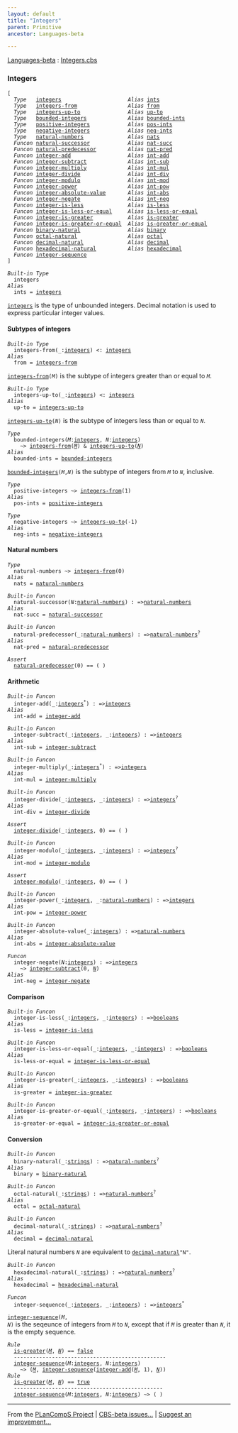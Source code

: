 ```yaml
---
layout: default
title: "Integers"
parent: Primitive
ancestor: Languages-beta

---
```


[Languages-beta] : [Integers.cbs]

### Integers

<div class="highlighter-rouge"><pre class="highlight"><code>[
  <i class="keyword">Type</i>   <span class="name"><a href="#Name_integers">integers</a></span>                     <i class="keyword">Alias</i> <span class="name"><a href="#Name_ints">ints</a></span>
  <i class="keyword">Type</i>   <span class="name"><a href="#Name_integers-from">integers-from</a></span>                <i class="keyword">Alias</i> <span class="name"><a href="#Name_from">from</a></span>
  <i class="keyword">Type</i>   <span class="name"><a href="#Name_integers-up-to">integers-up-to</a></span>               <i class="keyword">Alias</i> <span class="name"><a href="#Name_up-to">up-to</a></span>
  <i class="keyword">Type</i>   <span class="name"><a href="#Name_bounded-integers">bounded-integers</a></span>             <i class="keyword">Alias</i> <span class="name"><a href="#Name_bounded-ints">bounded-ints</a></span>
  <i class="keyword">Type</i>   <span class="name"><a href="#Name_positive-integers">positive-integers</a></span>            <i class="keyword">Alias</i> <span class="name"><a href="#Name_pos-ints">pos-ints</a></span>
  <i class="keyword">Type</i>   <span class="name"><a href="#Name_negative-integers">negative-integers</a></span>            <i class="keyword">Alias</i> <span class="name"><a href="#Name_neg-ints">neg-ints</a></span>
  <i class="keyword">Type</i>   <span class="name"><a href="#Name_natural-numbers">natural-numbers</a></span>              <i class="keyword">Alias</i> <span class="name"><a href="#Name_nats">nats</a></span>
  <i class="keyword">Funcon</i> <span class="name"><a href="#Name_natural-successor">natural-successor</a></span>            <i class="keyword">Alias</i> <span class="name"><a href="#Name_nat-succ">nat-succ</a></span>
  <i class="keyword">Funcon</i> <span class="name"><a href="#Name_natural-predecessor">natural-predecessor</a></span>          <i class="keyword">Alias</i> <span class="name"><a href="#Name_nat-pred">nat-pred</a></span>
  <i class="keyword">Funcon</i> <span class="name"><a href="#Name_integer-add">integer-add</a></span>                  <i class="keyword">Alias</i> <span class="name"><a href="#Name_int-add">int-add</a></span>
  <i class="keyword">Funcon</i> <span class="name"><a href="#Name_integer-subtract">integer-subtract</a></span>             <i class="keyword">Alias</i> <span class="name"><a href="#Name_int-sub">int-sub</a></span>
  <i class="keyword">Funcon</i> <span class="name"><a href="#Name_integer-multiply">integer-multiply</a></span>             <i class="keyword">Alias</i> <span class="name"><a href="#Name_int-mul">int-mul</a></span>
  <i class="keyword">Funcon</i> <span class="name"><a href="#Name_integer-divide">integer-divide</a></span>               <i class="keyword">Alias</i> <span class="name"><a href="#Name_int-div">int-div</a></span>
  <i class="keyword">Funcon</i> <span class="name"><a href="#Name_integer-modulo">integer-modulo</a></span>               <i class="keyword">Alias</i> <span class="name"><a href="#Name_int-mod">int-mod</a></span>
  <i class="keyword">Funcon</i> <span class="name"><a href="#Name_integer-power">integer-power</a></span>                <i class="keyword">Alias</i> <span class="name"><a href="#Name_int-pow">int-pow</a></span>
  <i class="keyword">Funcon</i> <span class="name"><a href="#Name_integer-absolute-value">integer-absolute-value</a></span>       <i class="keyword">Alias</i> <span class="name"><a href="#Name_int-abs">int-abs</a></span>
  <i class="keyword">Funcon</i> <span class="name"><a href="#Name_integer-negate">integer-negate</a></span>               <i class="keyword">Alias</i> <span class="name"><a href="#Name_int-neg">int-neg</a></span>
  <i class="keyword">Funcon</i> <span class="name"><a href="#Name_integer-is-less">integer-is-less</a></span>              <i class="keyword">Alias</i> <span class="name"><a href="#Name_is-less">is-less</a></span>
  <i class="keyword">Funcon</i> <span class="name"><a href="#Name_integer-is-less-or-equal">integer-is-less-or-equal</a></span>     <i class="keyword">Alias</i> <span class="name"><a href="#Name_is-less-or-equal">is-less-or-equal</a></span>
  <i class="keyword">Funcon</i> <span class="name"><a href="#Name_integer-is-greater">integer-is-greater</a></span>           <i class="keyword">Alias</i> <span class="name"><a href="#Name_is-greater">is-greater</a></span>
  <i class="keyword">Funcon</i> <span class="name"><a href="#Name_integer-is-greater-or-equal">integer-is-greater-or-equal</a></span>  <i class="keyword">Alias</i> <span class="name"><a href="#Name_is-greater-or-equal">is-greater-or-equal</a></span>
  <i class="keyword">Funcon</i> <span class="name"><a href="#Name_binary-natural">binary-natural</a></span>               <i class="keyword">Alias</i> <span class="name"><a href="#Name_binary">binary</a></span>
  <i class="keyword">Funcon</i> <span class="name"><a href="#Name_octal-natural">octal-natural</a></span>                <i class="keyword">Alias</i> <span class="name"><a href="#Name_octal">octal</a></span>
  <i class="keyword">Funcon</i> <span class="name"><a href="#Name_decimal-natural">decimal-natural</a></span>              <i class="keyword">Alias</i> <span class="name"><a href="#Name_decimal">decimal</a></span>
  <i class="keyword">Funcon</i> <span class="name"><a href="#Name_hexadecimal-natural">hexadecimal-natural</a></span>          <i class="keyword">Alias</i> <span class="name"><a href="#Name_hexadecimal">hexadecimal</a></span>
  <i class="keyword">Funcon</i> <span class="name"><a href="#Name_integer-sequence">integer-sequence</a></span>
]</code></pre></div>




<div class="highlighter-rouge"><pre class="highlight"><code><i class="keyword">Built-in</i> <i class="keyword">Type</i>
  <span class="name"><span id="Name_integers">integers</span></span>
<i class="keyword">Alias</i>
  <span class="name"><span id="Name_ints">ints</span></span> = <span class="name"><a href="#Name_integers">integers</a></span></code></pre></div>


  <code><span class="name"><a href="#Name_integers">integers</a></span></code> is the type of unbounded integers. Decimal notation is used to
  express particular integer values.



#### Subtypes of integers


<div class="highlighter-rouge"><pre class="highlight"><code><i class="keyword">Built-in</i> <i class="keyword">Type</i>
  <span class="name"><span id="Name_integers-from">integers-from</span></span>(_:<span class="name"><a href="#Name_integers">integers</a></span>) <: <span class="name"><a href="#Name_integers">integers</a></span>
<i class="keyword">Alias</i>
  <span class="name"><span id="Name_from">from</span></span> = <span class="name"><a href="#Name_integers-from">integers-from</a></span></code></pre></div>


  <code><span class="name"><a href="#Name_integers-from">integers-from</a></span>(<i class="var">M</i>)</code> is the subtype of integers greater than or equal to <code><i class="var">M</i></code>.

<div class="highlighter-rouge"><pre class="highlight"><code><i class="keyword">Built-in</i> <i class="keyword">Type</i>
  <span class="name"><span id="Name_integers-up-to">integers-up-to</span></span>(_:<span class="name"><a href="#Name_integers">integers</a></span>) <: <span class="name"><a href="#Name_integers">integers</a></span>
<i class="keyword">Alias</i>
  <span class="name"><span id="Name_up-to">up-to</span></span> = <span class="name"><a href="#Name_integers-up-to">integers-up-to</a></span></code></pre></div>


  <code><span class="name"><a href="#Name_integers-up-to">integers-up-to</a></span>(<i class="var">N</i>)</code> is the subtype of integers less than or equal to <code><i class="var">N</i></code>.

<div class="highlighter-rouge"><pre class="highlight"><code><i class="keyword">Type</i>
  <span class="name"><span id="Name_bounded-integers">bounded-integers</span></span>(<span id="Variable387_M"><i class="var">M</i></span>:<span class="name"><a href="#Name_integers">integers</a></span>, <span id="Variable396_N"><i class="var">N</i></span>:<span class="name"><a href="#Name_integers">integers</a></span>)
    ~> <span class="name"><a href="#Name_integers-from">integers-from</a></span>(<a href="#Variable387_M"><i class="var">M</i></a>) & <span class="name"><a href="#Name_integers-up-to">integers-up-to</a></span>(<a href="#Variable396_N"><i class="var">N</i></a>)
<i class="keyword">Alias</i>
  <span class="name"><span id="Name_bounded-ints">bounded-ints</span></span> = <span class="name"><a href="#Name_bounded-integers">bounded-integers</a></span></code></pre></div>


  <code><span class="name"><a href="#Name_bounded-integers">bounded-integers</a></span>(<i class="var">M</i>,<i class="var">N</i>)</code> is the subtype of integers from <code><i class="var">M</i></code> to <code><i class="var">N</i></code>, inclusive.

<div class="highlighter-rouge"><pre class="highlight"><code><i class="keyword">Type</i>
  <span class="name"><span id="Name_positive-integers">positive-integers</span></span> ~> <span class="name"><a href="#Name_integers-from">integers-from</a></span>(1)
<i class="keyword">Alias</i>
  <span class="name"><span id="Name_pos-ints">pos-ints</span></span> = <span class="name"><a href="#Name_positive-integers">positive-integers</a></span></code></pre></div>

<div class="highlighter-rouge"><pre class="highlight"><code><i class="keyword">Type</i>
  <span class="name"><span id="Name_negative-integers">negative-integers</span></span> ~> <span class="name"><a href="#Name_integers-up-to">integers-up-to</a></span>(-1)
<i class="keyword">Alias</i>
  <span class="name"><span id="Name_neg-ints">neg-ints</span></span> = <span class="name"><a href="#Name_negative-integers">negative-integers</a></span></code></pre></div>



#### Natural numbers


<div class="highlighter-rouge"><pre class="highlight"><code><i class="keyword">Type</i>
  <span class="name"><span id="Name_natural-numbers">natural-numbers</span></span> ~> <span class="name"><a href="#Name_integers-from">integers-from</a></span>(0)
<i class="keyword">Alias</i>
  <span class="name"><span id="Name_nats">nats</span></span> = <span class="name"><a href="#Name_natural-numbers">natural-numbers</a></span></code></pre></div>

<div class="highlighter-rouge"><pre class="highlight"><code><i class="keyword">Built-in</i> <i class="keyword">Funcon</i>
  <span class="name"><span id="Name_natural-successor">natural-successor</span></span>(<span id="Variable585_N"><i class="var">N</i></span>:<span class="name"><a href="#Name_natural-numbers">natural-numbers</a></span>) : =><span class="name"><a href="#Name_natural-numbers">natural-numbers</a></span>
<i class="keyword">Alias</i>
  <span class="name"><span id="Name_nat-succ">nat-succ</span></span> = <span class="name"><a href="#Name_natural-successor">natural-successor</a></span></code></pre></div>

<div class="highlighter-rouge"><pre class="highlight"><code><i class="keyword">Built-in</i> <i class="keyword">Funcon</i>
  <span class="name"><span id="Name_natural-predecessor">natural-predecessor</span></span>(_:<span class="name"><a href="#Name_natural-numbers">natural-numbers</a></span>) : =><span class="name"><a href="#Name_natural-numbers">natural-numbers</a></span><sup class="sup">?</sup>
<i class="keyword">Alias</i>
  <span class="name"><span id="Name_nat-pred">nat-pred</span></span> = <span class="name"><a href="#Name_natural-predecessor">natural-predecessor</a></span></code></pre></div>

<div class="highlighter-rouge"><pre class="highlight"><code><i class="keyword">Assert</i>
  <span class="name"><a href="#Name_natural-predecessor">natural-predecessor</a></span>(0) == ( )</code></pre></div>



#### Arithmetic


<div class="highlighter-rouge"><pre class="highlight"><code><i class="keyword">Built-in</i> <i class="keyword">Funcon</i>
  <span class="name"><span id="Name_integer-add">integer-add</span></span>(_:<span class="name"><a href="#Name_integers">integers</a></span><sup class="sup">*</sup>) : =><span class="name"><a href="#Name_integers">integers</a></span>
<i class="keyword">Alias</i>
  <span class="name"><span id="Name_int-add">int-add</span></span> = <span class="name"><a href="#Name_integer-add">integer-add</a></span></code></pre></div>

<div class="highlighter-rouge"><pre class="highlight"><code><i class="keyword">Built-in</i> <i class="keyword">Funcon</i>
  <span class="name"><span id="Name_integer-subtract">integer-subtract</span></span>(_:<span class="name"><a href="#Name_integers">integers</a></span>, _:<span class="name"><a href="#Name_integers">integers</a></span>) : =><span class="name"><a href="#Name_integers">integers</a></span>
<i class="keyword">Alias</i>
  <span class="name"><span id="Name_int-sub">int-sub</span></span> = <span class="name"><a href="#Name_integer-subtract">integer-subtract</a></span></code></pre></div>

<div class="highlighter-rouge"><pre class="highlight"><code><i class="keyword">Built-in</i> <i class="keyword">Funcon</i>
  <span class="name"><span id="Name_integer-multiply">integer-multiply</span></span>(_:<span class="name"><a href="#Name_integers">integers</a></span><sup class="sup">*</sup>) : =><span class="name"><a href="#Name_integers">integers</a></span>
<i class="keyword">Alias</i>
  <span class="name"><span id="Name_int-mul">int-mul</span></span> = <span class="name"><a href="#Name_integer-multiply">integer-multiply</a></span></code></pre></div>

<div class="highlighter-rouge"><pre class="highlight"><code><i class="keyword">Built-in</i> <i class="keyword">Funcon</i>
  <span class="name"><span id="Name_integer-divide">integer-divide</span></span>(_:<span class="name"><a href="#Name_integers">integers</a></span>, _:<span class="name"><a href="#Name_integers">integers</a></span>) : =><span class="name"><a href="#Name_integers">integers</a></span><sup class="sup">?</sup>
<i class="keyword">Alias</i>
  <span class="name"><span id="Name_int-div">int-div</span></span> = <span class="name"><a href="#Name_integer-divide">integer-divide</a></span></code></pre></div>

<div class="highlighter-rouge"><pre class="highlight"><code><i class="keyword">Assert</i>
  <span class="name"><a href="#Name_integer-divide">integer-divide</a></span>(_:<span class="name"><a href="#Name_integers">integers</a></span>, 0) == ( )</code></pre></div>

<div class="highlighter-rouge"><pre class="highlight"><code><i class="keyword">Built-in</i> <i class="keyword">Funcon</i>
  <span class="name"><span id="Name_integer-modulo">integer-modulo</span></span>(_:<span class="name"><a href="#Name_integers">integers</a></span>, _:<span class="name"><a href="#Name_integers">integers</a></span>) : =><span class="name"><a href="#Name_integers">integers</a></span><sup class="sup">?</sup>
<i class="keyword">Alias</i>
  <span class="name"><span id="Name_int-mod">int-mod</span></span> = <span class="name"><a href="#Name_integer-modulo">integer-modulo</a></span></code></pre></div>

<div class="highlighter-rouge"><pre class="highlight"><code><i class="keyword">Assert</i>
  <span class="name"><a href="#Name_integer-modulo">integer-modulo</a></span>(_:<span class="name"><a href="#Name_integers">integers</a></span>, 0) == ( )</code></pre></div>

<div class="highlighter-rouge"><pre class="highlight"><code><i class="keyword">Built-in</i> <i class="keyword">Funcon</i>
  <span class="name"><span id="Name_integer-power">integer-power</span></span>(_:<span class="name"><a href="#Name_integers">integers</a></span>, _:<span class="name"><a href="#Name_natural-numbers">natural-numbers</a></span>) : =><span class="name"><a href="#Name_integers">integers</a></span>
<i class="keyword">Alias</i>
  <span class="name"><span id="Name_int-pow">int-pow</span></span> = <span class="name"><a href="#Name_integer-power">integer-power</a></span></code></pre></div>

<div class="highlighter-rouge"><pre class="highlight"><code><i class="keyword">Built-in</i> <i class="keyword">Funcon</i>
  <span class="name"><span id="Name_integer-absolute-value">integer-absolute-value</span></span>(_:<span class="name"><a href="#Name_integers">integers</a></span>) : =><span class="name"><a href="#Name_natural-numbers">natural-numbers</a></span>
<i class="keyword">Alias</i>
  <span class="name"><span id="Name_int-abs">int-abs</span></span> = <span class="name"><a href="#Name_integer-absolute-value">integer-absolute-value</a></span></code></pre></div>

<div class="highlighter-rouge"><pre class="highlight"><code><i class="keyword">Funcon</i>
  <span class="name"><span id="Name_integer-negate">integer-negate</span></span>(<span id="Variable925_N"><i class="var">N</i></span>:<span class="name"><a href="#Name_integers">integers</a></span>) : =><span class="name"><a href="#Name_integers">integers</a></span>
    ~> <span class="name"><a href="#Name_integer-subtract">integer-subtract</a></span>(0, <a href="#Variable925_N"><i class="var">N</i></a>)
<i class="keyword">Alias</i>
  <span class="name"><span id="Name_int-neg">int-neg</span></span> = <span class="name"><a href="#Name_integer-negate">integer-negate</a></span></code></pre></div>



#### Comparison


<div class="highlighter-rouge"><pre class="highlight"><code><i class="keyword">Built-in</i> <i class="keyword">Funcon</i>
  <span class="name"><span id="Name_integer-is-less">integer-is-less</span></span>(_:<span class="name"><a href="#Name_integers">integers</a></span>, _:<span class="name"><a href="#Name_integers">integers</a></span>) : =><span class="name"><a href="../../../../Booleans/index.html#Name_booleans">booleans</a></span>
<i class="keyword">Alias</i>
  <span class="name"><span id="Name_is-less">is-less</span></span> = <span class="name"><a href="#Name_integer-is-less">integer-is-less</a></span></code></pre></div>

<div class="highlighter-rouge"><pre class="highlight"><code><i class="keyword">Built-in</i> <i class="keyword">Funcon</i>
  <span class="name"><span id="Name_integer-is-less-or-equal">integer-is-less-or-equal</span></span>(_:<span class="name"><a href="#Name_integers">integers</a></span>, _:<span class="name"><a href="#Name_integers">integers</a></span>) : =><span class="name"><a href="../../../../Booleans/index.html#Name_booleans">booleans</a></span>
<i class="keyword">Alias</i>
  <span class="name"><span id="Name_is-less-or-equal">is-less-or-equal</span></span> = <span class="name"><a href="#Name_integer-is-less-or-equal">integer-is-less-or-equal</a></span></code></pre></div>

<div class="highlighter-rouge"><pre class="highlight"><code><i class="keyword">Built-in</i> <i class="keyword">Funcon</i>
  <span class="name"><span id="Name_integer-is-greater">integer-is-greater</span></span>(_:<span class="name"><a href="#Name_integers">integers</a></span>, _:<span class="name"><a href="#Name_integers">integers</a></span>) : =><span class="name"><a href="../../../../Booleans/index.html#Name_booleans">booleans</a></span>
<i class="keyword">Alias</i>
  <span class="name"><span id="Name_is-greater">is-greater</span></span> = <span class="name"><a href="#Name_integer-is-greater">integer-is-greater</a></span></code></pre></div>

<div class="highlighter-rouge"><pre class="highlight"><code><i class="keyword">Built-in</i> <i class="keyword">Funcon</i>
  <span class="name"><span id="Name_integer-is-greater-or-equal">integer-is-greater-or-equal</span></span>(_:<span class="name"><a href="#Name_integers">integers</a></span>, _:<span class="name"><a href="#Name_integers">integers</a></span>) : =><span class="name"><a href="../../../../Booleans/index.html#Name_booleans">booleans</a></span>
<i class="keyword">Alias</i>
  <span class="name"><span id="Name_is-greater-or-equal">is-greater-or-equal</span></span> = <span class="name"><a href="#Name_integer-is-greater-or-equal">integer-is-greater-or-equal</a></span></code></pre></div>



#### Conversion


<div class="highlighter-rouge"><pre class="highlight"><code><i class="keyword">Built-in</i> <i class="keyword">Funcon</i>
  <span class="name"><span id="Name_binary-natural">binary-natural</span></span>(_:<span class="name"><a href="../../../../../Composite/Strings/index.html#Name_strings">strings</a></span>) : =><span class="name"><a href="#Name_natural-numbers">natural-numbers</a></span><sup class="sup">?</sup>
<i class="keyword">Alias</i>
  <span class="name"><span id="Name_binary">binary</span></span> = <span class="name"><a href="#Name_binary-natural">binary-natural</a></span></code></pre></div>

<div class="highlighter-rouge"><pre class="highlight"><code><i class="keyword">Built-in</i> <i class="keyword">Funcon</i>
  <span class="name"><span id="Name_octal-natural">octal-natural</span></span>(_:<span class="name"><a href="../../../../../Composite/Strings/index.html#Name_strings">strings</a></span>) : =><span class="name"><a href="#Name_natural-numbers">natural-numbers</a></span><sup class="sup">?</sup>
<i class="keyword">Alias</i>
  <span class="name"><span id="Name_octal">octal</span></span> = <span class="name"><a href="#Name_octal-natural">octal-natural</a></span></code></pre></div>

<div class="highlighter-rouge"><pre class="highlight"><code><i class="keyword">Built-in</i> <i class="keyword">Funcon</i>
  <span class="name"><span id="Name_decimal-natural">decimal-natural</span></span>(_:<span class="name"><a href="../../../../../Composite/Strings/index.html#Name_strings">strings</a></span>) : =><span class="name"><a href="#Name_natural-numbers">natural-numbers</a></span><sup class="sup">?</sup>
<i class="keyword">Alias</i>
  <span class="name"><span id="Name_decimal">decimal</span></span> = <span class="name"><a href="#Name_decimal-natural">decimal-natural</a></span></code></pre></div>


  Literal natural numbers <code><i class="var">N</i></code> are equivalent to <code><span class="name"><a href="#Name_decimal-natural">decimal-natural</a></span>"N"</code>.

<div class="highlighter-rouge"><pre class="highlight"><code><i class="keyword">Built-in</i> <i class="keyword">Funcon</i>
  <span class="name"><span id="Name_hexadecimal-natural">hexadecimal-natural</span></span>(_:<span class="name"><a href="../../../../../Composite/Strings/index.html#Name_strings">strings</a></span>) : =><span class="name"><a href="#Name_natural-numbers">natural-numbers</a></span><sup class="sup">?</sup>
<i class="keyword">Alias</i>
  <span class="name"><span id="Name_hexadecimal">hexadecimal</span></span> = <span class="name"><a href="#Name_hexadecimal-natural">hexadecimal-natural</a></span></code></pre></div>



<div class="highlighter-rouge"><pre class="highlight"><code><i class="keyword">Funcon</i>
  <span class="name"><span id="Name_integer-sequence">integer-sequence</span></span>(_:<span class="name"><a href="#Name_integers">integers</a></span>, _:<span class="name"><a href="#Name_integers">integers</a></span>) : =><span class="name"><a href="#Name_integers">integers</a></span><sup class="sup">*</sup></code></pre></div>

  <code><span class="name"><a href="#Name_integer-sequence">integer-sequence</a></span>(<i class="var">M</i>, <i class="var">N</i>)</code> is the seqeunce of integers from <code><i class="var">M</i></code> to <code><i class="var">N</i></code>,
  except that if <code><i class="var">M</i></code> is greater than <code><i class="var">N</i></code>, it is the empty sequence.

<div class="highlighter-rouge"><pre class="highlight"><code><i class="keyword">Rule</i>
  <span class="name"><a href="#Name_is-greater">is-greater</a></span>(<a href="#Variable1416_M"><i class="var">M</i></a>, <a href="#Variable1424_N"><i class="var">N</i></a>) == <span class="name"><a href="../../../../Booleans/index.html#Name_false">false</a></span>
  ------------------------------------------------
  <span class="name"><a href="#Name_integer-sequence">integer-sequence</a></span>(<span id="Variable1416_M"><i class="var">M</i></span>:<span class="name"><a href="#Name_integers">integers</a></span>, <span id="Variable1424_N"><i class="var">N</i></span>:<span class="name"><a href="#Name_integers">integers</a></span>)
    ~> (<a href="#Variable1416_M"><i class="var">M</i></a>, <span class="name"><a href="#Name_integer-sequence">integer-sequence</a></span>(<span class="name"><a href="#Name_integer-add">integer-add</a></span>(<a href="#Variable1416_M"><i class="var">M</i></a>, 1), <a href="#Variable1424_N"><i class="var">N</i></a>))
<i class="keyword">Rule</i>
  <span class="name"><a href="#Name_is-greater">is-greater</a></span>(<a href="#Variable1507_M"><i class="var">M</i></a>, <a href="#Variable1515_N"><i class="var">N</i></a>) == <span class="name"><a href="../../../../Booleans/index.html#Name_true">true</a></span>
  -----------------------------------------------
  <span class="name"><a href="#Name_integer-sequence">integer-sequence</a></span>(<span id="Variable1507_M"><i class="var">M</i></span>:<span class="name"><a href="#Name_integers">integers</a></span>, <span id="Variable1515_N"><i class="var">N</i></span>:<span class="name"><a href="#Name_integers">integers</a></span>) ~> ( )</code></pre></div>



[Funcons-beta]: /CBS-beta/docs/Funcons-beta
  "FUNCONS-BETA"
[Unstable-Funcons-beta]: /CBS-beta/docs/Unstable-Funcons-beta
  "UNSTABLE-FUNCONS-BETA"
[Languages-beta]: /CBS-beta/docs/Languages-beta
  "LANGUAGES-BETA"
[Unstable-Languages-beta]: /CBS-beta/docs/Unstable-Languages-beta
  "UNSTABLE-LANGUAGES-BETA"
[CBS-beta]: /CBS-beta 
  "CBS-BETA"


____

From the [PLanCompS Project] | [CBS-beta issues...] | [Suggest an improvement...]

[Integers.cbs]: /CBS-beta/Languages-beta/IMP/IMP-cbs/Funcons-beta/Values/Primitive/Integers/Integers.cbs
  "CBS SOURCE FILE"
[PLanCompS Project]: https://plancomps.github.io
  "PROGRAMMING LANGUAGE COMPONENTS AND SPECIFICATIONS PROJECT HOME PAGE"
[CBS-beta issues...]: https://github.com/plancomps/CBS-beta/issues
  "CBS-BETA ISSUE REPORTS ON GITHUB"
[Suggest an improvement...]: mailto:plancomps@gmail.com?Subject=CBS-beta%20-%20comment&Body=Re%3A%20CBS-beta%20specification%20at%20Funcons-beta/Values/Primitive/Integers/Integers.cbs%0A%0AComment/Query/Issue/Suggestion%3A%0A%0A%0ASignature%3A%0A 
  "GENERATE AN EMAIL TEMPLATE"
